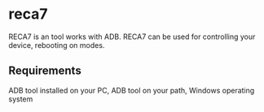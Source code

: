 # reca7
RECA7 is an tool works with ADB. RECA7 can be used for controlling your device, rebooting on modes.

## Requirements
ADB tool installed on your PC,
ADB tool on your path,
Windows operating system
